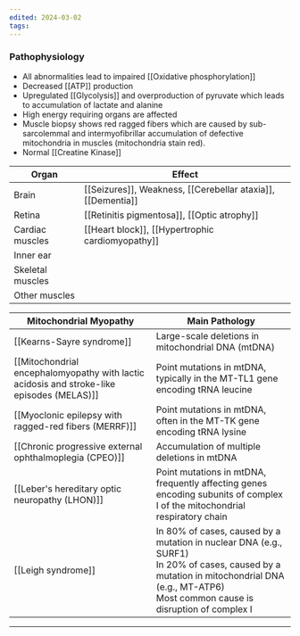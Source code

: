 ```yaml
---
edited: 2024-03-02
tags:
---
```

### Pathophysiology
- All abnormalities lead to impaired [[Oxidative phosphorylation]] 
- Decreased [[ATP]] production
- Upregulated [[Glycolysis]] and overproduction of pyruvate which leads to accumulation of lactate and alanine
- High energy requiring organs are affected
- Muscle biopsy shows red ragged fibers which are caused by sub-sarcolemmal and intermyofibrillar accumulation of defective mitochondria in muscles (mitochondria stain red).
- Normal [[Creatine Kinase]] 

| Organ            | Effect                                                      |
| ---------------- | ----------------------------------------------------------- |
| Brain            | [[Seizures]], Weakness, [[Cerebellar ataxia]], [[Dementia]] |
| Retina           | [[Retinitis pigmentosa]], [[Optic atrophy]]                 |
| Cardiac muscles  | [[Heart block]], [[Hypertrophic cardiomyopathy]]            |
| Inner ear        |                                                             |
| Skeletal muscles |                                                             |
| Other muscles    |                                                             |


| Mitochondrial Myopathy                                                                    | Main Pathology                                                                                                                                                                                   |
| ----------------------------------------------------------------------------------------- | ------------------------------------------------------------------------------------------------------------------------------------------------------------------------------------------------ |
| [[Kearns-Sayre syndrome]]                                                                 | Large-scale deletions in mitochondrial DNA (mtDNA)                                                                                                                                               |
| [[Mitochondrial encephalomyopathy with lactic acidosis and stroke-like episodes (MELAS)]] | Point mutations in mtDNA, typically in the MT-TL1 gene encoding tRNA leucine                                                                                                                     |
| [[Myoclonic epilepsy with ragged-red fibers (MERRF)]]                                     | Point mutations in mtDNA, often in the MT-TK gene encoding tRNA lysine                                                                                                                           |
| [[Chronic progressive external ophthalmoplegia (CPEO)]]                                   | Accumulation of multiple deletions in mtDNA                                                                                                                                                      |
| [[Leber's hereditary optic neuropathy (LHON)]]                                            | Point mutations in mtDNA, frequently affecting genes encoding subunits of complex I of the mitochondrial respiratory chain                                                                       |
| [[Leigh syndrome]]                                                                        | In 80% of cases, caused by a mutation in nuclear DNA (e.g., SURF1)<br>In 20% of cases, caused by a mutation in mitochondrial DNA (e.g., MT-ATP6)<br>Most common cause is disruption of complex I |

---
